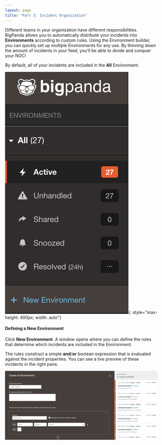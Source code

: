 ```yaml
---
layout: page
title: "Part 3: Incident Organization"
---
```


Different teams in your organization have different responsibilities. BigPanda allows you to automatically distribute your incidents into **Environments** according to custom rules. Using the Environment builder, you can quickly set up multiple Environments for any use. By thinning down the amount of incidents in your feed, you'll be able to divide and conquer your NOC!

By default, all of your incidents are included in the **All** Environment.

![The Default 'All' Environment](/media/AllEnvironment.png){: style="max-height: 400px; width: auto"}

#### Defining a New Environment

Click **New Environment**. A window opens where you can define the rules that determine which incidents are included in the Environment.

The rules construct a simple **and**/**or** boolean expression that is evaluated against the incident properties. You can see a live preview of these incidents in the right pane.

![Environment Settings](/media/EnvironmentSettings.png)
